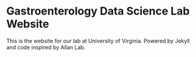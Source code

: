 # Gastroenterology Data Science Lab Website
This is the website for our lab at University of Virginia. Powered by Jekyll and code inspired by Allan Lab.


